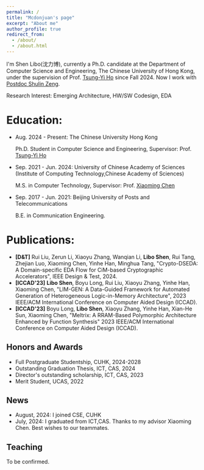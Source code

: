 ```yaml
---
permalink: /
title: "Mcdonjuan's page"
excerpt: "About me"
author_profile: true
redirect_from: 
  - /about/
  - /about.html
---
```


I'm Shen Libo(沈力博), currently a Ph.D. candidate at the Department of Computer Science and Engineering, The Chinese University of Hong Kong, under the supervision of Prof. [Tsung-Yi Ho](https://www.cse.cuhk.edu.hk/people/faculty/tsung-yi-ho/) since Fall 2024. Now I work with [Postdoc Shulin Zeng](https://nicsefc.ee.tsinghua.edu.cn/people/ShulinZeng). 

Research Interest: Emerging Architecture, HW/SW Codesign, EDA

Education:
======
* Aug. 2024 - Present: The Chinese University Hong Kong

  Ph.D. Student in Computer Science and Engineering, Supervisor: Prof. [Tsung-Yi Ho](https://www.cse.cuhk.edu.hk/people/faculty/tsung-yi-ho/)

* Sep. 2021 - Jun. 2024: University of Chinese Academy of Sciences (Institute of Computing Technology,Chinese Academy of Sciences)

  M.S. in Computer Technology, Supervisor: Prof. [Xiaoming Chen](https://people.ucas.edu.cn/~chenxm)

* Sep. 2017 - Jun. 2021: Beijing University of Posts and Telecommunications

  B.E. in Communication Engineering.

Publications:
======
* **[D&T]** Rui Liu, Zerun Li, Xiaoyu Zhang, Wanqian Li, **Libo Shen**, Rui Tang, Zhejian Luo, Xiaoming Chen, Yinhe Han, Minghua Tang, "Crypto-DSEDA: A Domain-specific EDA Flow for CiM-based Cryptographic Accelerators", IEEE Design & Test, 2024.
* **[ICCAD'23]** **Libo Shen**, Boyu Long, Rui Liu, Xiaoyu Zhang, Yinhe Han, Xiaoming Chen, "LIM-GEN: A Data-Guided Framework for Automated Generation of Heterogeneous Logic-in-Memory Architecture", 2023 IEEE/ACM International Conference on Computer Aided Design (ICCAD).
* **[ICCAD'23]** Boyu Long, **Libo Shen**, Xiaoyu Zhang, Yinhe Han, Xian-He Sun, Xiaoming Chen, "Meltrix: A RRAM-Based Polymorphic Architecture Enhanced by Function Synthesis" 2023 IEEE/ACM International Conference on Computer Aided Design (ICCAD).

Honors and Awards
------
* Full Postgraduate Studentship, CUHK, 2024-2028
* Outstanding Graduation Thesis, ICT, CAS, 2024
* Director's outstanding scholarship, ICT, CAS, 2023
* Merit Student, UCAS, 2022


News
------
* August, 2024: I joined CSE, CUHK
* July, 2024: I graduated from ICT,CAS. Thanks to my advisor Xiaoming Chen. Best wishes to our teammates.

Teaching
------
To be confirmed.

